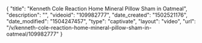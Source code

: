 {
    "title": "Kenneth Cole Reaction Home Mineral Pillow Sham in Oatmeal",
    "description": "",
    "videoid": "109982777",
    "date_created": "1502521176",
    "date_modified": "1504247457",
    "type": "captivate",
    "layout": "video",
    "url": "\/v\/kenneth-cole-reaction-home-mineral-pillow-sham-in-oatmeal\/109982777"
}